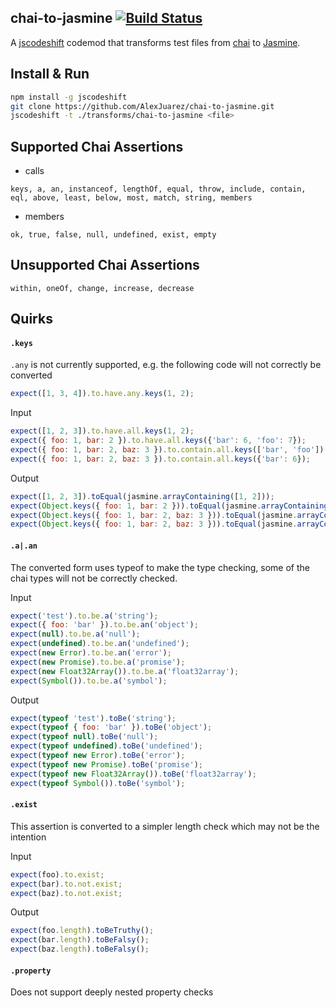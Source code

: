 ## chai-to-jasmine [![Build Status](https://travis-ci.org/AlexJuarez/chai-to-jasmine.svg?branch=master)](https://travis-ci.org/AlexJuarez/chai-to-jasmine)

A [jscodeshift](https://github.com/facebook/jscodeshift) codemod that transforms test files from [chai](http://chaijs.com/) to [Jasmine](https://jasmine.github.io/edge/introduction).

## Install & Run

```sh
npm install -g jscodeshift
git clone https://github.com/AlexJuarez/chai-to-jasmine.git
jscodeshift -t ./transforms/chai-to-jasmine <file>
```

## Supported Chai Assertions

- calls
```
keys, a, an, instanceof, lengthOf, equal, throw, include, contain, eql, above, least, below, most, match, string, members
```
- members
```
ok, true, false, null, undefined, exist, empty
```

## Unsupported Chai Assertions
```
within, oneOf, change, increase, decrease
```
## Quirks

#### `.keys`

`.any` is not currently supported, e.g. the following code will not correctly be converted
```javascript
expect([1, 3, 4]).to.have.any.keys(1, 2);
```

Input
```javascript
expect([1, 2, 3]).to.have.all.keys(1, 2);
expect({ foo: 1, bar: 2 }).to.have.all.keys({'bar': 6, 'foo': 7});
expect({ foo: 1, bar: 2, baz: 3 }).to.contain.all.keys(['bar', 'foo']);
expect({ foo: 1, bar: 2, baz: 3 }).to.contain.all.keys({'bar': 6});
```

Output
```javascript
expect([1, 2, 3]).toEqual(jasmine.arrayContaining([1, 2]));
expect(Object.keys({ foo: 1, bar: 2 })).toEqual(jasmine.arrayContaining(Object.keys({'bar': 6, 'foo': 7})));
expect(Object.keys({ foo: 1, bar: 2, baz: 3 })).toEqual(jasmine.arrayContaining(['bar', 'foo']));
expect(Object.keys({ foo: 1, bar: 2, baz: 3 })).toEqual(jasmine.arrayContaining(Object.keys({'bar': 6})));
```

#### `.a|.an`

The converted form uses typeof to make the type checking, some of the chai types will not be correctly checked.

Input
```javascript
expect('test').to.be.a('string');
expect({ foo: 'bar' }).to.be.an('object');
expect(null).to.be.a('null');
expect(undefined).to.be.an('undefined');
expect(new Error).to.be.an('error');
expect(new Promise).to.be.a('promise');
expect(new Float32Array()).to.be.a('float32array');
expect(Symbol()).to.be.a('symbol');
```

Output
```javascript
expect(typeof 'test').toBe('string');
expect(typeof { foo: 'bar' }).toBe('object');
expect(typeof null).toBe('null');
expect(typeof undefined).toBe('undefined');
expect(typeof new Error).toBe('error');
expect(typeof new Promise).toBe('promise');
expect(typeof new Float32Array()).toBe('float32array');
expect(typeof Symbol()).toBe('symbol');
```

#### `.exist`

This assertion is converted to a simpler length check which may not
be the intention

Input
```javascript
expect(foo).to.exist;
expect(bar).to.not.exist;
expect(baz).to.not.exist;
```

Output
```javascript
expect(foo.length).toBeTruthy();
expect(bar.length).toBeFalsy();
expect(baz.length).toBeFalsy();
```

#### `.property`

Does not support deeply nested property checks
